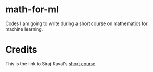 # math-for-ml
Codes I am going to write during a short course on mathematics for machine learning. 

# Credits 
This is the link to Siraj Raval's [short course](https://www.youtube.com/watch?v=xRJCOz3AfYY&index=1&list=PL2-dafEMk2A7mu0bSksCGMJEmeddU_H4D).

